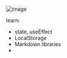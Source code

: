 ![image](https://user-images.githubusercontent.com/43910483/150338358-441ffb4e-51f3-45a0-a417-f50f9d49b44d.png)


learn:
- state, useEffect
- LocalStorage
- Markdown libraries
- 
